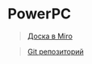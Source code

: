 # PowerPC

>[Доска в Miro](https://miro.com/welcomeonboard/UEZvTHg3eEoyYm9RcHduY3h5ZXpzMGRyWVJudE1tU1Nwc3BuRDk1bHNZbnVWQ2g2VU50YTNWQWhhNU1hVld5THwzNDU4NzY0NTU3NDMxNDk1MTAxfDI=?share_link_id=791571666375)

>[Git репозиторий](https://github.com/AkulichevDmitry/PowerPC)